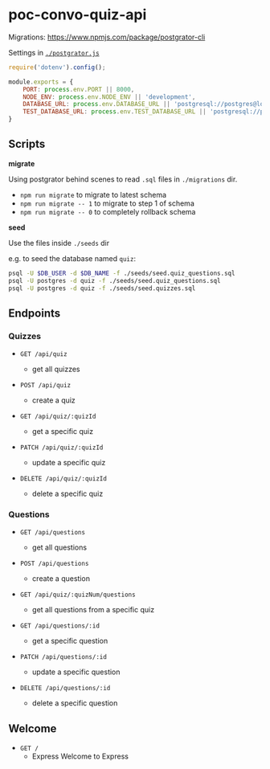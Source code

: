 # poc-convo-quiz-api

Migrations: https://www.npmjs.com/package/postgrator-cli

Settings in [`./postgrator.js`](./postgrator.js)

```js
require('dotenv').config();

module.exports = {
    PORT: process.env.PORT || 8000,
    NODE_ENV: process.env.NODE_ENV || 'development',
    DATABASE_URL: process.env.DATABASE_URL || 'postgresql://postgres@localhost/quiz',
    TEST_DATABASE_URL: process.env.TEST_DATABASE_URL || 'postgresql://postgres@localhost/quiz-test'
}
```

## Scripts

**migrate**

Using postgrator behind scenes to read `.sql` files in `./migrations` dir.

- `npm run migrate` to migrate to latest schema
- `npm run migrate -- 1` to migrate to step 1 of schema
- `npm run migrate -- 0` to completely rollback schema

**seed**

Use the files inside `./seeds` dir

e.g. to seed the database named `quiz`:

```bash
psql -U $DB_USER -d $DB_NAME -f ./seeds/seed.quiz_questions.sql
psql -U postgres -d quiz -f ./seeds/seed.quiz_questions.sql
psql -U postgres -d quiz -f ./seeds/seed.quizzes.sql
```


## Endpoints

### Quizzes

- `GET /api/quiz`
  - get all quizzes
- `POST /api/quiz`
  - create a quiz

- `GET /api/quiz/:quizId`
  - get a specific quiz
- `PATCH /api/quiz/:quizId`
  - update a specific quiz
- `DELETE /api/quiz/:quizId`
  - delete a specific quiz

### Questions


- `GET /api/questions`
  - get all questions
- `POST /api/questions`
  - create a question
  
- `GET /api/quiz/:quizNum/questions`
  - get all questions from a specific quiz

- `GET /api/questions/:id`
  - get a specific question
- `PATCH /api/questions/:id`
  - update a specific question
- `DELETE /api/questions/:id`
  - delete a specific question



## Welcome

- `GET /`
  - Express Welcome to Express

